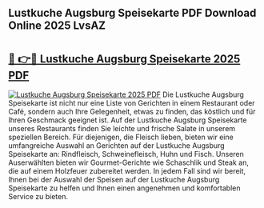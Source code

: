 ## Lustkuche Augsburg Speisekarte PDF Download Online 2025 LvsAZ

# <h2><a href="http://gcc24v0.nevu.top/?p=Lustkuche+Augsburg+Speisekarte">🔗 👉🔴 Lustkuche Augsburg Speisekarte 2025 PDF</a></h2>

[![Lustkuche Augsburg Speisekarte 2025 PDF](https://i.imgur.com/dBaPXMq.png)](http://gcc24v0.nevu.top/?p=Lustkuche+Augsburg+Speisekarte)
Die Lustkuche Augsburg Speisekarte ist nicht nur eine Liste von Gerichten in einem Restaurant oder Café, sondern auch Ihre Gelegenheit, etwas zu finden, das köstlich und für Ihren Geschmack geeignet ist. Auf der Lustkuche Augsburg Speisekarte unseres Restaurants finden Sie leichte und frische Salate in unserem speziellen Bereich. Für diejenigen, die Fleisch lieben, bieten wir eine umfangreiche Auswahl an Gerichten auf der Lustkuche Augsburg Speisekarte an: Rindfleisch, Schweinefleisch, Huhn und Fisch. Unseren Auserwählten bieten wir Gourmet-Gerichte wie Schaschlik und Steak an, die auf einem Holzfeuer zubereitet werden. In jedem Fall sind wir bereit, Ihnen bei der Auswahl der Speisen auf der Lustkuche Augsburg Speisekarte zu helfen und Ihnen einen angenehmen und komfortablen Service zu bieten.
